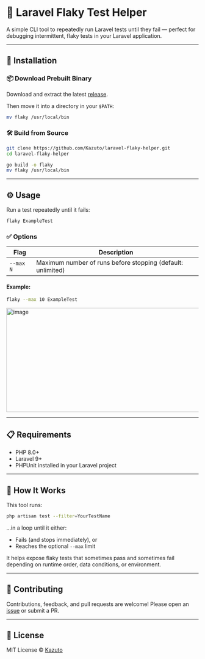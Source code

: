 # 🧪 Laravel Flaky Test Helper

A simple CLI tool to repeatedly run Laravel tests until they fail — perfect for debugging intermittent, flaky tests in your Laravel application.

---

## 🚀 Installation

### 📦 Download Prebuilt Binary

Download and extract the latest [release](https://github.com/Kazuto/laravel-flaky-helper/releases).

Then move it into a directory in your `$PATH`:

```bash
mv flaky /usr/local/bin
```

### 🛠️ Build from Source

```bash
git clone https://github.com/Kazuto/laravel-flaky-helper.git
cd laravel-flaky-helper

go build -o flaky
mv flaky /usr/local/bin
```

---

## ⚙️ Usage

Run a test repeatedly until it fails:

```bash
flaky ExampleTest
```

### ✅ Options

| Flag      | Description                                                 |
| --------- | ----------------------------------------------------------- |
| `--max N` | Maximum number of runs before stopping (default: unlimited) |

#### Example:

```bash
flaky --max 10 ExampleTest
```

<img width="516" height="273" alt="image" src="https://github.com/user-attachments/assets/3da21489-31d5-4091-abb0-0a875ff7d9c1" />


---

## 📋 Requirements

* PHP 8.0+
* Laravel 9+
* PHPUnit installed in your Laravel project

---

## 🧠 How It Works

This tool runs:

```bash
php artisan test --filter=YourTestName
```

...in a loop until it either:

* Fails (and stops immediately), or
* Reaches the optional `--max` limit

It helps expose flaky tests that sometimes pass and sometimes fail depending on runtime order, data conditions, or environment.

---

## 🤝 Contributing

Contributions, feedback, and pull requests are welcome!
Please open an [issue](https://github.com/Kazuto/laravel-flaky-helper/issues) or submit a PR.

---

## 📄 License

MIT License
© [Kazuto](https://github.com/Kazuto)
